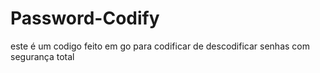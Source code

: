 # Password-Codify
 este é um codigo feito em go para codificar de descodificar senhas com segurança total
